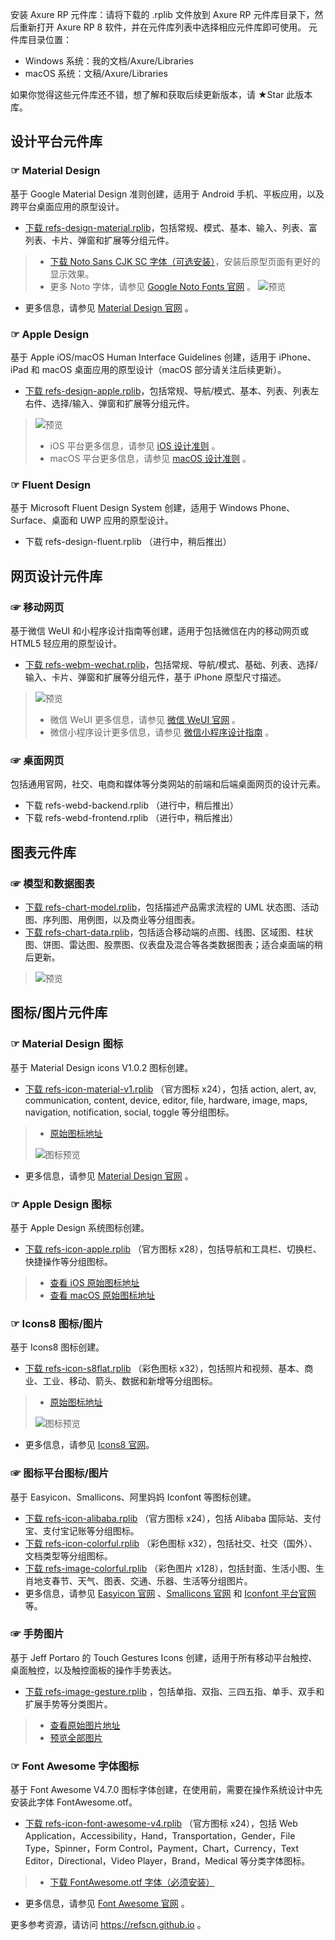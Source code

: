 安装 Axure RP 元件库：请将下载的 .rplib 文件放到 Axure RP 元件库目录下，然后重新打开 Axure RP 8 软件，并在元件库列表中选择相应元件库即可使用。
元件库目录位置：
- Windows 系统：我的文档/Axure/Libraries
- macOS 系统：文稿/Axure/Libraries

如果你觉得这些元件库还不错，想了解和获取后续更新版本，请 ★Star 此版本库。


## 设计平台元件库
### ☞ Material Design
基于 Google Material Design 准则创建，适用于 Android 手机、平板应用，以及跨平台桌面应用的原型设计。
- [下载 refs-design-material.rplib](https://github.com/refscn/rplibs/raw/master/refs-design-material.rplib "下载 Material Design 元件库")，包括常规、模式、基本、输入、列表、富列表、卡片、弹窗和扩展等分组元件。
> - [下载 Noto Sans CJK SC 字体（可选安装）](https://noto-website.storage.googleapis.com/pkgs/NotoSansCJKsc-hinted.zip "下载 Noto 字体（需要翻墙）")，安装后原型页面有更好的显示效果。
> - 更多 Noto 字体，请参见 [Google Noto Fonts 官网](https://www.google.com/get/noto/) 。
> ![预览](https://github.com/refscn/rplibs/raw/master/assets/design-material.png)
- 更多信息，请参见 [Material Design 官网](https://material.io) 。


### ☞ Apple Design
基于 Apple iOS/macOS Human Interface Guidelines 创建，适用于 iPhone、iPad 和 macOS 桌面应用的原型设计（macOS 部分请关注后续更新）。
- [下载 refs-design-apple.rplib](https://github.com/refscn/rplibs/raw/master/refs-design-apple.rplib "下载 Apple Design 元件库")，包括常规、导航/模式、基本、列表、列表左右件、选择/输入、弹窗和扩展等分组元件。
> ![预览](https://github.com/refscn/rplibs/raw/master/assets/design-apple.png)
> - iOS 平台更多信息，请参见 [iOS 设计准则](https://developer.apple.com/ios/human-interface-guidelines/) 。
> - macOS 平台更多信息，请参见 [macOS 设计准则](https://developer.apple.com/library/content/documentation/UserExperience/Conceptual/OSXHIGuidelines/) 。


### ☞ Fluent Design
基于 Microsoft Fluent Design System 创建，适用于 Windows Phone、Surface、桌面和 UWP 应用的原型设计。
- 下载 refs-design-fluent.rplib （进行中，稍后推出）


## 网页设计元件库
### ☞ 移动网页
基于微信 WeUI 和小程序设计指南等创建，适用于包括微信在内的移动网页或 HTML5 轻应用的原型设计。
- [下载 refs-webm-wechat.rplib](https://github.com/refscn/rplibs/raw/master/refs-webm-wechat.rplib "下载微信移动网页设计元件库")，包括常规、导航/模式、基础、列表、选择/输入、卡片、弹窗和扩展等分组元件，基于 iPhone 原型尺寸描述。
> ![预览](https://github.com/refscn/rplibs/raw/master/assets/webm-wechat.png)
> - 微信 WeUI 更多信息，请参见 [微信 WeUI 官网](https://weui.io) 。
> - 微信小程序设计更多信息，请参见 [微信小程序设计指南](https://mp.weixin.qq.com/debug/wxadoc/design/) 。


### ☞ 桌面网页
包括通用官网，社交、电商和媒体等分类网站的前端和后端桌面网页的设计元素。
- 下载 refs-webd-backend.rplib （进行中，稍后推出）
- 下载 refs-webd-frontend.rplib （进行中，稍后推出）


## 图表元件库
### ☞ 模型和数据图表
- [下载 refs-chart-model.rplib](https://github.com/refscn/rplibs/raw/master/refs-chart-model.rplib "下载模型图表元件库")，包括描述产品需求流程的 UML 状态图、活动图、序列图、用例图，以及商业等分组图表。
- [下载 refs-chart-data.rplib](https://github.com/refscn/rplibs/raw/master/refs-chart-data.rplib "下载数据图表元件库")，包括适合移动端的点图、线图、区域图、柱状图、饼图、雷达图、股票图、仪表盘及混合等各类数据图表；适合桌面端的稍后更新。
> ![预览](https://github.com/refscn/rplibs/raw/master/assets/chart-data.png)


## 图标/图片元件库
### ☞ Material Design 图标
基于 Material Design icons V1.0.2 图标创建。
- [下载 refs-icon-material-v1.rplib](https://github.com/refscn/rplibs/raw/master/refs-icon-material-v1.rplib "下载 Material Design 图标元件库") （官方图标 x24），包括 action, alert, av, communication, content, device, editor, file, hardware, image, maps, navigation, notification, social, toggle 等分组图标。
> - [原始图标地址](https://github.com/google/material-design-icons/tree/1.0.2)
>
> ![图标预览](https://github.com/google/material-design-icons/raw/1.0.2/sprites/css-sprite/sprite-action-grey600.png)
- 更多信息，请参见 [Material Design 官网](https://material.io) 。


### ☞ Apple Design 图标
基于 Apple Design 系统图标创建。
- [下载 refs-icon-apple.rplib](https://github.com/refscn/rplibs/raw/master/refs-icon-apple.rplib "下载 Apple Design 图标元件库") （官方图标 x28），包括导航和工具栏、切换栏、快捷操作等分组图标。
> - [查看 iOS 原始图标地址](https://developer.apple.com/ios/human-interface-guidelines/graphics/system-icons/)
> - [查看 macOS 原始图标地址](https://developer.apple.com/library/content/documentation/UserExperience/Conceptual/OSXHIGuidelines/SystemProvided.html)


### ☞ Icons8 图标/图片
基于 Icons8 图标创建。
- [下载 refs-icon-s8flat.rplib](https://github.com/refscn/rplibs/raw/master/refs-icon-s8flat.rplib "下载 Icons8 Flat 彩色图标元件库") （彩色图标 x32），包括照片和视频、基本、商业、工业、移动、箭头、数据和新增等分组图标。
> - [原始图标地址](https://icons8.github.io/flat-color-icons/)
>
> ![图标预览](https://camo.githubusercontent.com/7c6dd6b82b1332611dd74f551022b595c046c3f0/68747470733a2f2f63646e642e69636f6e73382e636f6d2f646f776e6c6f61642f696d616765732f666c61742d636f6c6f722d69636f6e732e706e67)
- 更多信息，请参见 [Icons8 官网](https://icons8.com)。


### ☞ 图标平台图标/图片
基于 Easyicon、Smallicons、阿里妈妈 Iconfont 等图标创建。
- [下载 refs-icon-alibaba.rplib](https://github.com/refscn/rplibs/raw/master/refs-icon-alibaba.rplib "下载 Iconfont 平台元件库") （官方图标 x24），包括 Alibaba 国际站、支付宝、支付宝记账等分组图标。
- [下载 refs-icon-colorful.rplib](https://github.com/refscn/rplibs/raw/master/refs-icon-colorful.rplib "下载 Iconfont 平台彩色图标元件库") （彩色图标 x32），包括社交、社交（国外）、文档类型等分组图标。
- [下载 refs-image-colorful.rplib](https://github.com/refscn/rplibs/raw/master/refs-image-colorful.rplib "下载 Iconfont 平台彩色图片元件库") （彩色图片 x128），包括封面、生活小图、生肖地支春节、天气、图表、交通、乐器、生活等分组图片。
- 更多信息，请参见 [Easyicon 官网](http://www.easyicon.net) 、[Smallicons 官网](http://smallicons.net) 和 [Iconfont 平台官网](https://iconfont.cn) 等。


### ☞ 手势图片
基于 Jeff Portaro 的 Touch Gestures Icons 创建，适用于所有移动平台触控、桌面触控，以及触控面板的操作手势表达。 
- [下载 refs-image-gesture.rplib](https://github.com/refscn/rplibs/raw/master/refs-image-gesture.rplib "下载 手势图片元件库") ，包括单指、双指、三四五指、单手、双手和扩展手势等分类图片。
> - [查看原始图片地址](https://pixelbuddha.net/freebie/touch-gestures-icons)
> - [预览全部图片](https://pixelbuddha.net/sites/default/files/freebie-slide/freebie-retina-slide-1414493963-1.jpg)


### ☞ Font Awesome 字体图标
基于 Font Awesome V4.7.0 图标字体创建，在使用前，需要在操作系统设计中先安装此字体 FontAwesome.otf。
- [下载 refs-icon-font-awesome-v4.rplib](https://github.com/refscn/rplibs/raw/master/refs-icon-font-awesome-v4.rplib "下载 Font Awesome 字体图标元件库") （官方图标 x24），包括 Web Application，Accessibility，Hand，Transportation，Gender，File Type，Spinner，Form Control，Payment，Chart，Currency，Text Editor，Directional，Video Player，Brand，Medical 等分类字体图标。
> - [下载 FontAwesome.otf 字体（必须安装）](https://github.com/FortAwesome/Font-Awesome/raw/master/fonts/FontAwesome.otf "下载 Font Awesome 字体")
- 更多信息，请参见 [Font Awesome 官网](http://fontawesome.io) 。


更多参考资源，请访问 https://refscn.github.io 。
